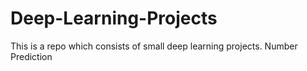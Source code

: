 # Deep-Learning-Projects  

This is a repo which consists of small deep learning projects.
Number Prediction
